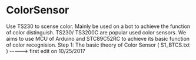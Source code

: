 # ColorSensor
Use TS230 to scense color. Mainly be used on a bot to achieve the function of color distinguish.
TS230/ TS3200C are popular used color sensors. We aims to use MCU of Arduino and STC89C52RC to achieve its basic function of color recognision.
Step 1: The basic theory of Color Sensor ( S1_BTCS.txt ) 
        -----> first edit on 10/25/2017
